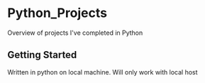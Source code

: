 # Python_Projects

Overview of projects I've completed in Python

## Getting Started

Written in python on local machine. Will only work with local host
